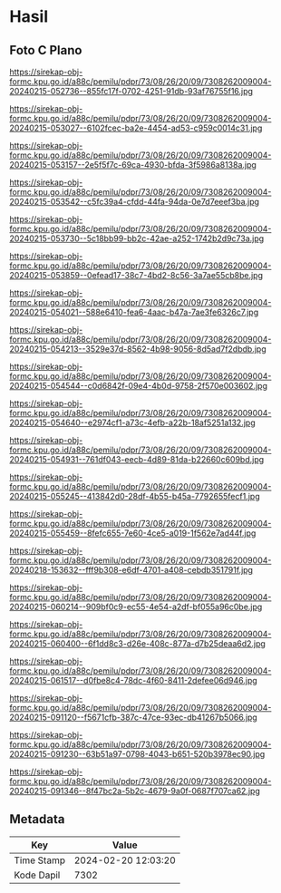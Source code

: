 # Hasil

## Foto C Plano

https://sirekap-obj-formc.kpu.go.id/a88c/pemilu/pdpr/73/08/26/20/09/7308262009004-20240215-052736--855fc17f-0702-4251-91db-93af76755f16.jpg

https://sirekap-obj-formc.kpu.go.id/a88c/pemilu/pdpr/73/08/26/20/09/7308262009004-20240215-053027--6102fcec-ba2e-4454-ad53-c959c0014c31.jpg

https://sirekap-obj-formc.kpu.go.id/a88c/pemilu/pdpr/73/08/26/20/09/7308262009004-20240215-053157--2e5f5f7c-69ca-4930-bfda-3f5986a8138a.jpg

https://sirekap-obj-formc.kpu.go.id/a88c/pemilu/pdpr/73/08/26/20/09/7308262009004-20240215-053542--c5fc39a4-cfdd-44fa-94da-0e7d7eeef3ba.jpg

https://sirekap-obj-formc.kpu.go.id/a88c/pemilu/pdpr/73/08/26/20/09/7308262009004-20240215-053730--5c18bb99-bb2c-42ae-a252-1742b2d9c73a.jpg

https://sirekap-obj-formc.kpu.go.id/a88c/pemilu/pdpr/73/08/26/20/09/7308262009004-20240215-053859--0efead17-38c7-4bd2-8c56-3a7ae55cb8be.jpg

https://sirekap-obj-formc.kpu.go.id/a88c/pemilu/pdpr/73/08/26/20/09/7308262009004-20240215-054021--588e6410-fea6-4aac-b47a-7ae3fe6326c7.jpg

https://sirekap-obj-formc.kpu.go.id/a88c/pemilu/pdpr/73/08/26/20/09/7308262009004-20240215-054213--3529e37d-8562-4b98-9056-8d5ad7f2dbdb.jpg

https://sirekap-obj-formc.kpu.go.id/a88c/pemilu/pdpr/73/08/26/20/09/7308262009004-20240215-054544--c0d6842f-09e4-4b0d-9758-2f570e003602.jpg

https://sirekap-obj-formc.kpu.go.id/a88c/pemilu/pdpr/73/08/26/20/09/7308262009004-20240215-054640--e2974cf1-a73c-4efb-a22b-18af5251a132.jpg

https://sirekap-obj-formc.kpu.go.id/a88c/pemilu/pdpr/73/08/26/20/09/7308262009004-20240215-054931--761df043-eecb-4d89-81da-b22660c609bd.jpg

https://sirekap-obj-formc.kpu.go.id/a88c/pemilu/pdpr/73/08/26/20/09/7308262009004-20240215-055245--413842d0-28df-4b55-b45a-7792655fecf1.jpg

https://sirekap-obj-formc.kpu.go.id/a88c/pemilu/pdpr/73/08/26/20/09/7308262009004-20240215-055459--8fefc655-7e60-4ce5-a019-1f562e7ad44f.jpg

https://sirekap-obj-formc.kpu.go.id/a88c/pemilu/pdpr/73/08/26/20/09/7308262009004-20240218-153632--fff9b308-e6df-4701-a408-cebdb351791f.jpg

https://sirekap-obj-formc.kpu.go.id/a88c/pemilu/pdpr/73/08/26/20/09/7308262009004-20240215-060214--909bf0c9-ec55-4e54-a2df-bf055a96c0be.jpg

https://sirekap-obj-formc.kpu.go.id/a88c/pemilu/pdpr/73/08/26/20/09/7308262009004-20240215-060400--6f1dd8c3-d26e-408c-877a-d7b25deaa6d2.jpg

https://sirekap-obj-formc.kpu.go.id/a88c/pemilu/pdpr/73/08/26/20/09/7308262009004-20240215-061517--d0fbe8c4-78dc-4f60-8411-2defee06d946.jpg

https://sirekap-obj-formc.kpu.go.id/a88c/pemilu/pdpr/73/08/26/20/09/7308262009004-20240215-091120--f5671cfb-387c-47ce-93ec-db41267b5066.jpg

https://sirekap-obj-formc.kpu.go.id/a88c/pemilu/pdpr/73/08/26/20/09/7308262009004-20240215-091230--63b51a97-0798-4043-b651-520b3978ec90.jpg

https://sirekap-obj-formc.kpu.go.id/a88c/pemilu/pdpr/73/08/26/20/09/7308262009004-20240215-091346--8f47bc2a-5b2c-4679-9a0f-0687f707ca62.jpg


## Metadata

| Key        | Value               |
| ---------- | ------------------- |
| Time Stamp | 2024-02-20 12:03:20 |
| Kode Dapil | 7302                |



